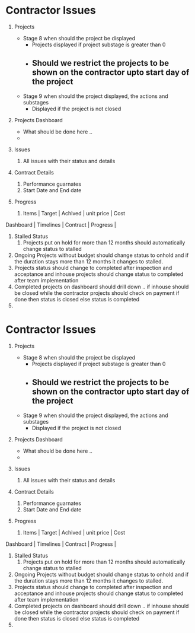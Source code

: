 # Contractor Issues
1. Projects
    - Stage 8 when should the project be displayed
      - Projects displayed if project substage is greater than 0
      - Should we restrict the projects to be shown on the contractor upto start day of the project
        -
    - Stage 9 when should the project displayed, the actions and substages
      - Displayed if the project is not closed

2. Projects Dashboard
   - What should be done here ..
   -
3. Issues
   1. All issues with their status and details
4. Contract Details
   1. Performance guarnates
   2. Start Date and End date
5. Progress
   1. Items | Target | Achived  | unit price | Cost

Dashboard | Timelines | Contract | Progress |



1. Stalled Status
   1. Projects put on hold for more than 12 months should automatically change status to stalled
2. Ongoing Projects without budget should change status to onhold and if the duration stays more than 12 months  it changes to stalled.
3. Projects status should change to completed after inspection and acceptance and inhouse projects should change status to completed after team implementation
4. Completed projects on dashboard should drill down .. if inhouse should be closed while the contractor projects should check on payment if done then status is closed else status is completed
5.
# Contractor Issues
1. Projects
    - Stage 8 when should the project be displayed
      - Projects displayed if project substage is greater than 0
      - Should we restrict the projects to be shown on the contractor upto start day of the project
        -
    - Stage 9 when should the project displayed, the actions and substages
      - Displayed if the project is not closed

2. Projects Dashboard
   - What should be done here ..
   -
3. Issues
   1. All issues with their status and details
4. Contract Details
   1. Performance guarnates
   2. Start Date and End date
5. Progress
   1. Items | Target | Achived  | unit price | Cost

Dashboard | Timelines | Contract | Progress |



1. Stalled Status
   1. Projects put on hold for more than 12 months should automatically change status to stalled
2. Ongoing Projects without budget should change status to onhold and if the duration stays more than 12 months  it changes to stalled.
3. Projects status should change to completed after inspection and acceptance and inhouse projects should change status to completed after team implementation
4. Completed projects on dashboard should drill down .. if inhouse should be closed while the contractor projects should check on payment if done then status is closed else status is completed
5.


